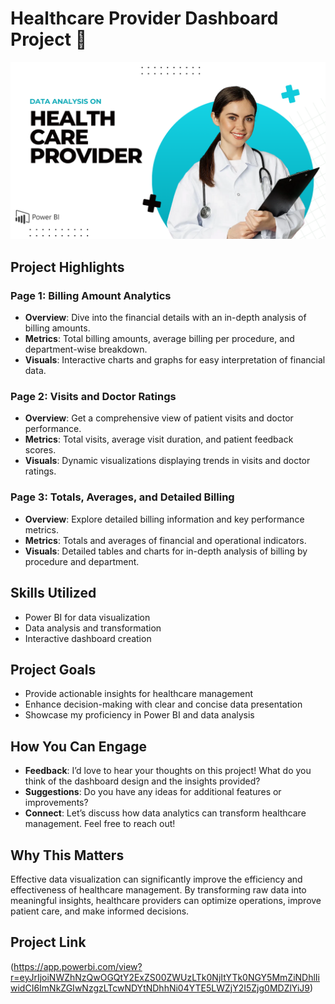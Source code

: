 # Healthcare Provider Dashboard Project 🚀
![Project Thumbnail](https://github.com/NAVEENKRH/HealthCare-Provider-Analysis/blob/550d24cd19071445e3f5a10580a6188ffe2dd1e2/Assets/THUMBNAIL.png)

## Project Highlights

### Page 1: Billing Amount Analytics
- **Overview**: Dive into the financial details with an in-depth analysis of billing amounts.
- **Metrics**: Total billing amounts, average billing per procedure, and department-wise breakdown.
- **Visuals**: Interactive charts and graphs for easy interpretation of financial data.

### Page 2: Visits and Doctor Ratings
- **Overview**: Get a comprehensive view of patient visits and doctor performance.
- **Metrics**: Total visits, average visit duration, and patient feedback scores.
- **Visuals**: Dynamic visualizations displaying trends in visits and doctor ratings.

### Page 3: Totals, Averages, and Detailed Billing
- **Overview**: Explore detailed billing information and key performance metrics.
- **Metrics**: Totals and averages of financial and operational indicators.
- **Visuals**: Detailed tables and charts for in-depth analysis of billing by procedure and department.

## Skills Utilized
- Power BI for data visualization
- Data analysis and transformation
- Interactive dashboard creation

## Project Goals
- Provide actionable insights for healthcare management
- Enhance decision-making with clear and concise data presentation
- Showcase my proficiency in Power BI and data analysis

## How You Can Engage
- **Feedback**: I’d love to hear your thoughts on this project! What do you think of the dashboard design and the insights provided?
- **Suggestions**: Do you have any ideas for additional features or improvements?
- **Connect**: Let’s discuss how data analytics can transform healthcare management. Feel free to reach out!

## Why This Matters
Effective data visualization can significantly improve the efficiency and effectiveness of healthcare management. By transforming raw data into meaningful insights, healthcare providers can optimize operations, improve patient care, and make informed decisions.

## Project Link
(https://app.powerbi.com/view?r=eyJrIjoiNWZhNzQwOGQtY2ExZS00ZWUzLTk0NjItYTk0NGY5MmZiNDhlIiwidCI6ImNkZGIwNzgzLTcwNDYtNDhhNi04YTE5LWZjY2I5Zjg0MDZlYiJ9)
